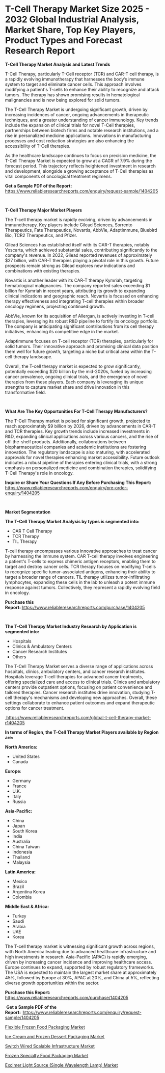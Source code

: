 <p><h1>T-Cell Therapy Market Size 2025 - 2032 Global Industrial Analysis, Market Share, Top Key Players, Product Types and Forecast Research Report</h1></p><p><strong>T-Cell Therapy Market Analysis and Latest Trends</strong></p>
<p><p>T-Cell Therapy, particularly T-Cell receptor (TCR) and CAR-T cell therapy, is a rapidly evolving immunotherapy that harnesses the body’s immune system to target and eliminate cancer cells. This approach involves modifying a patient's T-cells to enhance their ability to recognize and attack tumors. The therapy has shown promising results in hematological malignancies and is now being explored for solid tumors.</p><p>The T-Cell Therapy Market is undergoing significant growth, driven by increasing incidences of cancer, ongoing advancements in therapeutic techniques, and a greater understanding of cancer immunology. Key trends include the expansion of clinical trials for novel T-Cell therapies, partnerships between biotech firms and notable research institutions, and a rise in personalized medicine applications. Innovations in manufacturing processes and cost reduction strategies are also enhancing the accessibility of T-Cell therapies.</p><p>As the healthcare landscape continues to focus on precision medicine, the T-Cell Therapy Market is expected to grow at a CAGR of 7.9% during the forecast period. This trajectory reflects heightened investment in research and development, alongside a growing acceptance of T-Cell therapies as vital components of oncological treatment regimens.</p></p>
<p><strong>Get a Sample PDF of the Report:&nbsp;</strong> <a href="https://www.reliableresearchreports.com/enquiry/request-sample/1404205?utm_campaign=16&utm_medium=2&utm_source=Github&utm_content=ia&utm_term=13012025&utm_id=t-cell-therapy">https://www.reliableresearchreports.com/enquiry/request-sample/1404205</a></p>
<p>&nbsp;</p>
<p><strong>T-Cell Therapy Major Market Players</strong></p>
<p><p>The T-cell therapy market is rapidly evolving, driven by advancements in immunotherapy. Key players include Gilead Sciences, Sorrento Therapeutics, Fate Therapeutics, Novartis, AbbVie, Adaptimmune, Bluebird Bio, TCR2 Therapeutics, and Pfizer.</p><p>Gilead Sciences has established itself with its CAR-T therapies, notably Yescarta, which achieved substantial sales, contributing significantly to the company's revenue. In 2022, Gilead reported revenues of approximately $27 billion, with CAR-T therapies playing a pivotal role in this growth. Future prospects remain strong as Gilead explores new indications and combinations with existing therapies.</p><p>Novartis is another leader with its CAR-T therapy Kymriah, targeting hematological malignancies. The company reported sales exceeding $1 billion for Kymriah in recent years, attributing its growth to expanding clinical indications and geographic reach. Novartis is focused on enhancing therapy effectiveness and integrating T-cell therapies within broader oncology regimens, projecting continued growth.</p><p>AbbVie, known for its acquisition of Allergan, is actively investing in T-cell therapies, leveraging its robust R&D pipeline to fortify its oncology portfolio. The company is anticipating significant contributions from its cell therapy initiatives, enhancing its competitive edge in the market.</p><p>Adaptimmune focuses on T-cell receptor (TCR) therapies, particularly for solid tumors. Their innovative approach and promising clinical data position them well for future growth, targeting a niche but critical area within the T-cell therapy landscape.</p><p>Overall, the T-cell therapy market is expected to grow significantly, potentially exceeding $20 billion by the mid-2020s, fueled by increasing cancer prevalence, ongoing clinical trials, and the emergence of novel therapies from these players. Each company is leveraging its unique strengths to capture market share and drive innovation in this transformative field.</p></p>
<p>&nbsp;</p>
<p><strong>What Are The Key Opportunities For T-Cell Therapy Manufacturers?</strong></p>
<p><p>The T-Cell Therapy market is poised for significant growth, projected to reach approximately $9 billion by 2026, driven by advancements in CAR-T and TCR therapies. Key growth trends include increased investments in R&D, expanding clinical applications across various cancers, and the rise of off-the-shelf products. Additionally, collaborations between biopharmaceutical companies and academic institutions are fostering innovation. The regulatory landscape is also maturing, with accelerated approvals for novel therapies enhancing market accessibility. Future outlook indicates a robust pipeline of therapies entering clinical trials, with a strong emphasis on personalized medicine and combination therapies, solidifying T-Cell Therapy's role in oncology.</p></p>
<p><strong>Inquire or Share Your Questions If Any Before Purchasing This Report:</strong> <a href="https://www.reliableresearchreports.com/enquiry/pre-order-enquiry/1404205?utm_campaign=16&utm_medium=2&utm_source=Github&utm_content=ia&utm_term=13012025&utm_id=t-cell-therapy">https://www.reliableresearchreports.com/enquiry/pre-order-enquiry/1404205</a></p>
<p>&nbsp;</p>
<p><strong>Market Segmentation</strong></p>
<p><strong>The T-Cell Therapy Market Analysis by types is segmented into:</strong></p>
<p><ul><li>CAR T Cell Therapy</li><li>TCR Therapy</li><li>TIL Therapy</li></ul></p>
<p><p>T-cell therapy encompasses various innovative approaches to treat cancer by harnessing the immune system. CAR T-cell therapy involves engineering a patient's T-cells to express chimeric antigen receptors, enabling them to target and destroy cancer cells. TCR therapy focuses on modifying T-cells to recognize specific tumor-associated antigens, enhancing their ability to target a broader range of cancers. TIL therapy utilizes tumor-infiltrating lymphocytes, expanding these cells in the lab to unleash a potent immune response against tumors. Collectively, they represent a rapidly evolving field in oncology.</p></p>
<p><strong>Purchase this Report:&nbsp;</strong><a href="https://www.reliableresearchreports.com/purchase/1404205?utm_campaign=16&utm_medium=2&utm_source=Github&utm_content=ia&utm_term=13012025&utm_id=t-cell-therapy">https://www.reliableresearchreports.com/purchase/1404205</a></p>
<p>&nbsp;</p>
<p><strong>The T-Cell Therapy Market Industry Research by Application is segmented into:</strong></p>
<p><ul><li>Hospitals</li><li>Clinics & Ambulatory Centers</li><li>Cancer Research Institutes</li><li>Others</li></ul></p>
<p><p>The T-Cell Therapy Market serves a diverse range of applications across hospitals, clinics, ambulatory centers, and cancer research institutes. Hospitals leverage T-cell therapies for advanced cancer treatments, offering specialized care and access to clinical trials. Clinics and ambulatory centers provide outpatient options, focusing on patient convenience and tailored therapies. Cancer research institutes drive innovation, studying T-cell therapy's mechanisms and developing new approaches. Overall, these settings collaborate to enhance patient outcomes and expand therapeutic options for cancer treatment.</p></p>
<p><a href="https://www.reliableresearchreports.com/global-t-cell-therapy-market-r1404205?utm_campaign=16&utm_medium=2&utm_source=Github&utm_content=ia&utm_term=13012025&utm_id=t-cell-therapy">&nbsp;https://www.reliableresearchreports.com/global-t-cell-therapy-market-r1404205</a></p>
<p><strong>In terms of Region, the T-Cell Therapy Market Players available by Region are:</strong></p>
<p>
    <p> <strong> North America: </strong>
        <ul>
            <li>United States</li>
            <li>Canada</li>
        </ul>
        </p> 
    <p> <strong> Europe: </strong>
        <ul>
            <li>Germany</li>
            <li>France</li>
            <li>U.K.</li>
            <li>Italy</li>
            <li>Russia</li>
        </ul>
        </p> 
    <p> <strong> Asia-Pacific: </strong>
        <ul>
            <li>China</li>
            <li>Japan</li>
            <li>South Korea</li>
            <li>India</li>
            <li>Australia</li>
            <li>China Taiwan</li>
            <li>Indonesia</li>
            <li>Thailand</li>
            <li>Malaysia</li>
        </ul>
        </p> 
    <p> <strong> Latin America: </strong>
        <ul>
            <li>Mexico</li>
            <li>Brazil</li>
            <li>Argentina Korea</li>
            <li>Colombia</li>
        </ul>
        </p> 
    <p> <strong> Middle East & Africa: </strong>
        <ul>
            <li>Turkey</li>
            <li>Saudi</li>
            <li>Arabia</li>
            <li>UAE</li>
            <li>Korea</li>
        </ul>
    </p>
    </p>
<p><p>The T-cell therapy market is witnessing significant growth across regions, with North America leading due to advanced healthcare infrastructure and high investments in research. Asia-Pacific (APAC) is rapidly emerging, driven by increasing cancer incidence and improving healthcare access. Europe continues to expand, supported by robust regulatory frameworks. The USA is expected to maintain the largest market share at approximately 45%, followed by Europe at 30%, APAC at 20%, and China at 5%, reflecting diverse growth opportunities within the sector.</p></p>
<p><strong>Purchase this Report: </strong><a href="https://www.reliableresearchreports.com/purchase/1404205?utm_campaign=16&utm_medium=2&utm_source=Github&utm_content=ia&utm_term=13012025&utm_id=t-cell-therapy">https://www.reliableresearchreports.com/purchase/1404205</a></p>
<p>&nbsp;<strong>Get a Sample PDF of the Report:&nbsp;&nbsp;</strong><a href="https://www.reliableresearchreports.com/enquiry/request-sample/1404205?utm_campaign=16&utm_medium=2&utm_source=Github&utm_content=ia&utm_term=13012025&utm_id=t-cell-therapy">https://www.reliableresearchreports.com/enquiry/request-sample/1404205</a></p>
<p><strong></strong></p>
<p><p><a href="https://github.com/norbeludie83/Market-Research-Report-List-1/blob/main/flexible-frozen-food-packaging-market.md?utm_campaign=16&utm_medium=2&utm_source=Github&utm_content=ia&utm_term=13012025&utm_id=t-cell-therapy">Flexible Frozen Food Packaging Market</a></p><p><a href="https://github.com/mezokathleen834/Market-Research-Report-List-1/blob/main/ice-cream-and-frozen-dessert-packaging-market.md?utm_campaign=16&utm_medium=2&utm_source=Github&utm_content=ia&utm_term=13012025&utm_id=t-cell-therapy">Ice Cream and Frozen Dessert Packaging Market</a></p><p><a href="https://github.com/jerhoskinson197676/Market-Research-Report-List-1/blob/main/switch-wired-scalable-infrastructure-market.md?utm_campaign=16&utm_medium=2&utm_source=Github&utm_content=ia&utm_term=13012025&utm_id=t-cell-therapy">Switch Wired Scalable Infrastructure Market</a></p><p><a href="https://github.com/shirleenfraker87/Market-Research-Report-List-1/blob/main/frozen-specialty-food-packaging-market.md?utm_campaign=16&utm_medium=2&utm_source=Github&utm_content=ia&utm_term=13012025&utm_id=t-cell-therapy">Frozen Specialty Food Packaging Market</a></p><p><a href="https://github.com/JosephineMcguire65/Market-Research-Report-List-1/blob/main/excimer-light-source-single-wavelength-lamp-market.md?utm_campaign=16&utm_medium=2&utm_source=Github&utm_content=ia&utm_term=13012025&utm_id=t-cell-therapy">Excimer Light Source (Single Wavelength Lamp) Market</a></p></p>